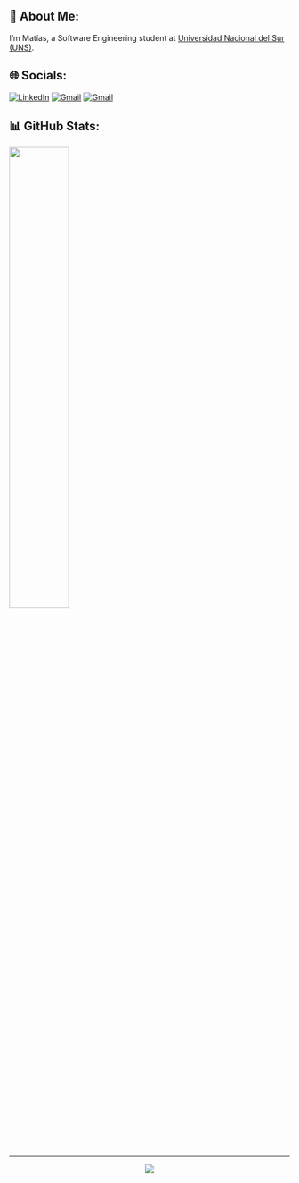 ## 💫 **About Me:**

<p align="left">I’m Matías, a Software Engineering student at <a href="https://uns.edu.ar/">Universidad Nacional del Sur (UNS)</a>.</p>


## 🌐 Socials:
[![LinkedIn](https://img.shields.io/badge/LinkedIn-0077B5?style=for-the-badge&logo=linkedin&logoColor=white)](https://linkedin.com/in/matichewer) 
[![Gmail](https://img.shields.io/badge/Gmail-D14836?style=for-the-badge&logo=gmail&logoColor=white)](mailto:schwerdt.matias@gmail.com) 
[![Gmail](https://img.shields.io/badge/Telegram-2CA5E0?style=for-the-badge&logo=telegram&logoColor=white)](https://t.me/matichewer) 


## 📊 GitHub Stats:
<!-- If it doesn't work, it's because the maximum number of requests to the vercel api has been reached -->
<a href="https://github.com/MatiChewer">
  <img align="center" src="https://github-readme-stats.vercel.app/api?username=MatiChewer&custom_title=Matias's+Github+Stats&show_icons=true&locale=en&include_all_commits=false&count_private=true&hide_border=false&theme=react" width="46%" />


<!-- next link work becouse use my personal access token (PAT) in the fork repo https://github.com/matichewer/github-readme-stats
<a href="https://github.com/MatiChewer">
  <img align="center" src="https://github-readme-stats-git-master-matichewer.vercel.app/api?username=MatiChewer&custom_title=Matias's+Github+Stats&show_icons=true&locale=en&include_all_commits=false&count_private=true&hide_border=false&theme=react" width="46%" />

  <img align="center" src="http://github-readme-streak-stats.herokuapp.com?user=MatiChewer&hide_border=false&theme=react" width="49%" />
</a>
 -->

<!--
### 🏆 GitHub Trophies
![](https://github-profile-trophy.vercel.app/?username=matichewer&theme=onedark&no-frame=false&no-bg=false&margin-w=4)
-->

---

<p href="https://github.com/MatiChewer" align="center"><img src="https://komarev.com/ghpvc/?username=MatiChewer&style=for-the-badge&label=PROFILE+VIEWS&color=3e97f0"></img></p>
